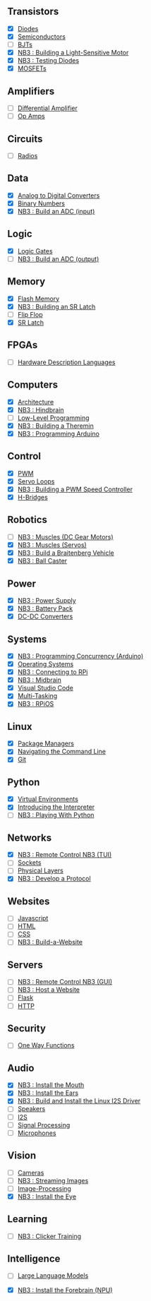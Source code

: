 ## Transistors
- [x] [Diodes](https://vimeo.com/1032443724)
- [x] [Semiconductors](https://vimeo.com/1032460818)
- [ ] [BJTs]()
- [x] [NB3 : Building a Light-Sensitive Motor](https://vimeo.com/1032454998)
- [x] [NB3 : Testing Diodes](https://vimeo.com/1032458879)
- [x] [MOSFETs](https://vimeo.com/1032452466)

## Amplifiers
- [ ] [Differential Amplifier]()
- [ ] [Op Amps]()

## Circuits
- [ ] [Radios]()

## Data
- [x] [Analog to Digital Converters](https://vimeo.com/1033223967)
- [x] [Binary Numbers](https://vimeo.com/1033226788)
- [x] [NB3 : Build an ADC (input)](https://vimeo.com/1034767170)

## Logic
- [x] [Logic Gates](https://vimeo.com/1033231995)
- [ ] [NB3 : Build an ADC (output)]()

## Memory
- [x] [Flash Memory](https://vimeo.com/1033230293)
- [x] [NB3 : Building an SR Latch](https://vimeo.com/1033234541)
- [ ] [Flip Flop]()
- [x] [SR Latch](https://vimeo.com/1033238234)

## FPGAs
- [ ] [Hardware Description Languages]()

## Computers
- [x] [Architecture](https://vimeo.com/1033601146)
- [x] [NB3 : Hindbrain](https://vimeo.com/1033609727)
- [ ] [Low-Level Programming]()
- [x] [NB3 : Building a Theremin](https://vimeo.com/1033896646)
- [x] [NB3 : Programming Arduino](https://vimeo.com/1033810807)

## Control
- [x] [PWM](https://vimeo.com/1033905955)
- [x] [Servo Loops](https://vimeo.com/1033963709)
- [x] [NB3 : Building a PWM Speed Controller](https://vimeo.com/1033891821)
- [x] [H-Bridges](https://vimeo.com/1034209519)

## Robotics
- [ ] [NB3 : Muscles (DC Gear Motors)]()
- [x] [NB3 : Muscles (Servos)](https://vimeo.com/1034800702)
- [x] [NB3 : Build a Braitenberg Vehicle](https://vimeo.com/1034798460)
- [x] [NB3 : Ball Caster](https://vimeo.com/1034797327)

## Power
- [x] [NB3 : Power Supply](https://vimeo.com/1035306761)
- [x] [NB3 : Battery Pack](https://vimeo.com/1042781111)
- [x] [DC-DC Converters](https://vimeo.com/1035304311)

## Systems
- [x] [NB3 : Programming Concurrency (Arduino)](https://vimeo.com/1036094397)
- [x] [Operating Systems](https://vimeo.com/1036096746)
- [x] [NB3 : Connecting to RPi](https://vimeo.com/1036391512)
- [x] [NB3 : Midbrain](https://vimeo.com/1036089510)
- [x] [Visual Studio Code](https://vimeo.com/1036716612)
- [x] [Multi-Tasking](https://vimeo.com/1036086160)
- [x] [NB3 : RPiOS](https://vimeo.com/1036095710)

## Linux
- [x] [Package Managers](https://vimeo.com/1036834036)
- [x] [Navigating the Command Line](https://vimeo.com/1036829527)
- [x] [Git](https://vimeo.com/1036825331)

## Python
- [x] [Virtual Environments](https://vimeo.com/1042637566)
- [x] [Introducing the Interpreter](https://vimeo.com/1042618092)
- [ ] [NB3 : Playing With Python]()

## Networks
- [x] [NB3 : Remote Control NB3 (TUI)](https://vimeo.com/1042784651)
- [ ] [Sockets]()
- [ ] [Physical Layers]()
- [x] [NB3 : Develop a Protocol](https://vimeo.com/1042782602)

## Websites
- [ ] [Javascript]()
- [ ] [HTML]()
- [ ] [CSS]()
- [ ] [NB3 : Build-a-Website]()

## Servers
- [ ] [NB3 : Remote Control NB3 (GUI)]()
- [ ] [NB3 : Host a Website]()
- [ ] [Flask]()
- [ ] [HTTP]()

## Security
- [ ] [One Way Functions]()

## Audio
- [x] [NB3 : Install the Mouth](https://vimeo.com/1042947561)
- [x] [NB3 : Install the Ears](https://vimeo.com/1042943195)
- [x] [NB3 : Build and Install the Linux I2S Driver](https://vimeo.com/1042781850)
- [ ] [Speakers]()
- [ ] [I2S]()
- [ ] [Signal Processing]()
- [ ] [Microphones]()

## Vision
- [ ] [Cameras]()
- [ ] [NB3 : Streaming Images]()
- [ ] [Image-Processing]()
- [x] [NB3 : Install the Eye](https://vimeo.com/1042945461)

## Learning
- [ ] [NB3 : Clicker Training]()

## Intelligence
- [ ] [Large Language Models]()
- [x] [NB3 : Install the Forebrain (NPU)](https://vimeo.com/1043159124)

